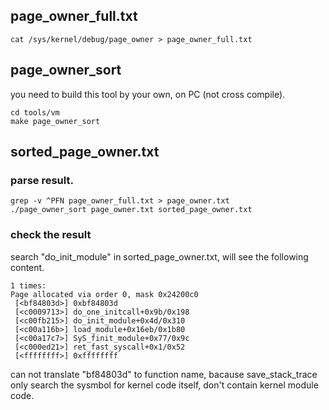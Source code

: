## page_owner_full.txt

    cat /sys/kernel/debug/page_owner > page_owner_full.txt


## page_owner_sort
you need to build this tool by your own, on PC (not cross compile).  

    cd tools/vm  
    make page_owner_sort

## sorted_page_owner.txt

### parse result.  
    grep -v ^PFN page_owner_full.txt > page_owner.txt  
    ./page_owner_sort page_owner.txt sorted_page_owner.txt

### check the result
search "do_init_module" in sorted_page_owner.txt, will see the following content.  

    1 times:
    Page allocated via order 0, mask 0x24200c0
     [<bf84803d>] 0xbf84803d
     [<c0009713>] do_one_initcall+0x9b/0x198
     [<c00fb215>] do_init_module+0x4d/0x310
     [<c00a116b>] load_module+0x16eb/0x1b80
     [<c00a17c7>] SyS_finit_module+0x77/0x9c
     [<c000ed21>] ret_fast_syscall+0x1/0x52
     [<ffffffff>] 0xffffffff

can not translate "bf84803d" to function name, bacause save_stack_trace only search the sysmbol
for kernel code itself, don't contain kernel module code.
